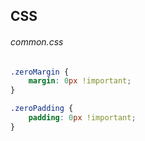 ## CSS
###### common.css
```css
.zeroMargin {
    margin: 0px !important;
}

.zeroPadding {
    padding: 0px !important;
}
```
